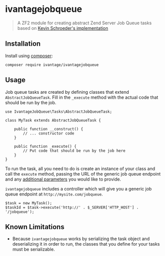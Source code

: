 # ivantagejobqueue
> A ZF2 module for creating abstract Zend Server Job Queue tasks based on
[Kevin Schroeder's implementation](http://www.eschrade.com/page/queue-introduction-zend-server-queue-4b8eef5c/)

## Installation

Install using [composer](http://getcomposer.org):

```
composer require ivantage/ivantagejobqueue
```

## Usage

Job queue tasks are created by defining classes that extend `AbstractJobQueueTask`.
Fill in the `_execute` method with the actual code that should be run by the job.

```
use IvantageJobQueue\Tasks\AbstractJobQueueTask;

class MyTask extends AbstractJobQueueTask {

	public function __construct() {
		// ... constructor code
	}

	public function _execute() {
		// Put code that should be run by the job here
	}
}
```

To run the task, all you need to do is create an instance of your class and call
the `execute` method, passing the URL of the generic job queue endpoint and any
[additional parameters](http://files.zend.com/help/Zend-Server/content/zendserverapi/zend_job_queue-php_api.htm#function-createHttpJob)
you would like to provide.

`ivantagejobqueue` includes a controller which will give you a generic job
queue endpoint at `http://mysite.com/jobqueue`.

```
$task = new MyTask();
$taskId = $task->execute('http://' . $_SERVER['HTTP_HOST'] . '/jobqueue');
```

## Known Limitations

- Because `ivantagejobqueue` works by serializing the task object and
deserializing it in order to run, the classes that you define for your
tasks must be serializable.
